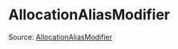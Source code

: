 # AllocationAliasModifier

Source: [AllocationAliasModifier](../../../csrc/device_lower/pass/alias_memory.cpp#L1448)
